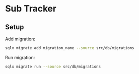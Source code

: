 # Sub Tracker


## Setup

Add migration:
```bash
sqlx migrate add migration_name --source src/db/migrations
```

Run migration:
```bash
sqlx migrate run --source src/db/migrations
```